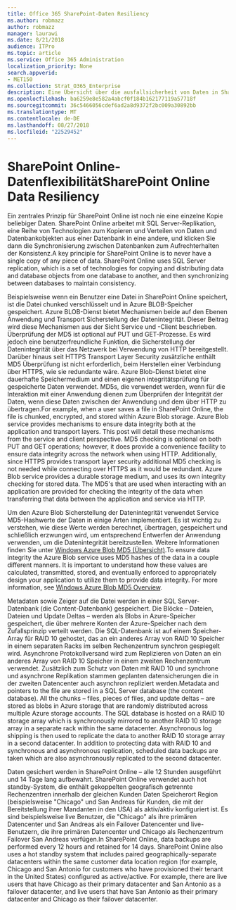 ```yaml
---
title: Office 365 SharePoint-Daten Resiliency
ms.author: robmazz
author: robmazz
manager: laurawi
ms.date: 8/21/2018
audience: ITPro
ms.topic: article
ms.service: Office 365 Administration
localization_priority: None
search.appverid:
- MET150
ms.collection: Strat_O365_Enterprise
description: Eine Übersicht über die ausfallsicherheit von Daten in SharePoint Online in Office 365.
ms.openlocfilehash: ba6259e8e582a4abcf0f184b162177119a57718f
ms.sourcegitcommit: 36c5466056cdef6ad2a8d9372f2bc009a30892bb
ms.translationtype: MT
ms.contentlocale: de-DE
ms.lasthandoff: 08/27/2018
ms.locfileid: "22529452"
---
```

# <a name="sharepoint-online-data-resiliency"></a><span data-ttu-id="b5471-103">SharePoint Online-Datenflexibilität</span><span class="sxs-lookup"><span data-stu-id="b5471-103">SharePoint Online Data Resiliency</span></span>
<span data-ttu-id="b5471-p101">Ein zentrales Prinzip für SharePoint Online ist noch nie eine einzelne Kopie beliebiger Daten. SharePoint Online arbeitet mit SQL Server-Replikation, eine Reihe von Technologien zum Kopieren und Verteilen von Daten und Datenbankobjekten aus einer Datenbank in eine andere, und klicken Sie dann die Synchronisierung zwischen Datenbanken zum Aufrechterhalten der Konsistenz.</span><span class="sxs-lookup"><span data-stu-id="b5471-p101">A key principle for SharePoint Online is to never have a single copy of any piece of data. SharePoint Online uses SQL Server replication, which is a set of technologies for copying and distributing data and database objects from one database to another, and then synchronizing between databases to maintain consistency.</span></span> 

<span data-ttu-id="b5471-p102">Beispielsweise wenn ein Benutzer eine Datei in SharePoint Online speichert, ist die Datei chunked verschlüsselt und in Azure BLOB-Speicher gespeichert. Azure BLOB-Dienst bietet Mechanismen beide auf den Ebenen Anwendung und Transport Sicherstellung der Datenintegrität. Dieser Beitrag wird diese Mechanismen aus der Sicht Service und -Client beschrieben. Überprüfung der MD5 ist optional auf PUT und GET-Prozesse. Es wird jedoch eine benutzerfreundliche Funktion, die Sicherstellung der Datenintegrität über das Netzwerk bei Verwendung von HTTP bereitgestellt. Darüber hinaus seit HTTPS Transport Layer Security zusätzliche enthält MD5 Überprüfung ist nicht erforderlich, beim Herstellen einer Verbindung über HTTPS, wie sie redundante wäre. Azure Blob-Dienst bietet eine dauerhafte Speichermedium und einen eigenen integritätsprüfung für gespeicherte Daten verwendet. MD5s, die verwendet werden, wenn für die Interaktion mit einer Anwendung dienen zum Überprüfen der Integrität der Daten, wenn diese Daten zwischen der Anwendung und dem über HTTP zu übertragen.</span><span class="sxs-lookup"><span data-stu-id="b5471-p102">For example, when a user saves a file in SharePoint Online, the file is chunked, encrypted, and stored within Azure Blob storage. Azure Blob service provides mechanisms to ensure data integrity both at the application and transport layers. This post will detail these mechanisms from the service and client perspective. MD5 checking is optional on both PUT and GET operations; however, it does provide a convenience facility to ensure data integrity across the network when using HTTP. Additionally, since HTTPS provides transport layer security additional MD5 checking is not needed while connecting over HTTPS as it would be redundant. Azure Blob service provides a durable storage medium, and uses its own integrity checking for stored data. The MD5's that are used when interacting with an application are provided for checking the integrity of the data when transferring that data between the application and service via HTTP.</span></span> 

<span data-ttu-id="b5471-p103">Um den Azure Blob Sicherstellung der Datenintegrität verwendet Service MD5-Hashwerte der Daten in einige Arten implementiert. Es ist wichtig zu verstehen, wie diese Werte werden berechnet, übertragen, gespeichert und schließlich erzwungen wird, um entsprechend Entwerfen der Anwendung verwenden, um die Datenintegrität bereitzustellen. Weitere Informationen finden Sie unter [Windows Azure Blob MD5 (Übersicht)](http://blogs.msdn.com/b/windowsazurestorage/archive/2011/02/18/windows-azure-blob-md5-overview.aspx).</span><span class="sxs-lookup"><span data-stu-id="b5471-p103">To ensure data integrity the Azure Blob service uses MD5 hashes of the data in a couple different manners. It is important to understand how these values are calculated, transmitted, stored, and eventually enforced to appropriately design your application to utilize them to provide data integrity. For more information, see [Windows Azure Blob MD5 Overview](http://blogs.msdn.com/b/windowsazurestorage/archive/2011/02/18/windows-azure-blob-md5-overview.aspx).</span></span> 

<span data-ttu-id="b5471-p104">Metadaten sowie Zeiger auf die Datei werden in einer SQL Server-Datenbank (die Content-Datenbank) gespeichert. Die Blöcke – Dateien, Dateien und Update Deltas – werden als Blobs in Azure-Speicher gespeichert, die über mehrere Konten der Azure-Speicher nach dem Zufallsprinzip verteilt werden. Die SQL-Datenbank ist auf einem Speicher-Array für RAID 10 gehostet, das an ein anderes Array von RAID 10 Speicher in einem separaten Racks im selben Rechenzentrum synchron gespiegelt wird. Asynchrone Protokollversand wird zum Replizieren von Daten an ein anderes Array von RAID 10 Speicher in einem zweiten Rechenzentrum verwendet. Zusätzlich zum Schutz von Daten mit RAID 10 und synchrone und asynchrone Replikation stammen geplanten datensicherungen die in der zweiten Datencenter auch asynchron repliziert werden.</span><span class="sxs-lookup"><span data-stu-id="b5471-p104">Metadata and pointers to the file are stored in a SQL Server database (the content database). All the chunks – files, pieces of files, and update deltas – are stored as blobs in Azure storage that are randomly distributed across multiple Azure storage accounts. The SQL database is hosted on a RAID 10 storage array which is synchronously mirrored to another RAID 10 storage array in a separate rack within the same datacenter. Asynchronous log shipping is then used to replicate the data to another RAID 10 storage array in a second datacenter. In addition to protecting data with RAID 10 and synchronous and asynchronous replication, scheduled data backups are taken which are also asynchronously replicated to the second datacenter.</span></span> 

<span data-ttu-id="b5471-p105">Daten gesichert werden in SharePoint Online – alle 12 Stunden ausgeführt und 14 Tage lang aufbewahrt. SharePoint Online verwendet auch hot standby-System, die enthält gekoppelten geografisch getrennte Rechenzentren innerhalb der gleichen Kunden Daten Speicherort Region (beispielsweise "Chicago" und San Andreas für Kunden, die mit der Bereitstellung ihrer Mandanten in den USA) als aktiv/aktiv konfiguriert ist. Es sind beispielsweise live Benutzer, die "Chicago" als ihre primären Datencenter und San Andreas als ein Failover Datencenter und live-Benutzern, die ihre primären Datencenter und Chicago als Rechenzentrum Failover San Andreas verfügen.</span><span class="sxs-lookup"><span data-stu-id="b5471-p105">In SharePoint Online, data backups are performed every 12 hours and retained for 14 days. SharePoint Online also uses a hot standby system that includes paired geographically-separate datacenters within the same customer data location region (for example, Chicago and San Antonio for customers who have provisioned their tenant in the United States) configured as active/active. For example, there are live users that have Chicago as their primary datacenter and San Antonio as a failover datacenter, and live users that have San Antonio as their primary datacenter and Chicago as their failover datacenter.</span></span> 